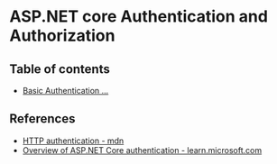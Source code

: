 # ASP.NET core Authentication and Authorization

## Table of contents

- [Basic Authentication ...](./basic_auth.md)


## References

- [HTTP authentication - mdn](https://developer.mozilla.org/ja/docs/Web/HTTP/Authentication)
- [Overview of ASP.NET Core authentication - learn.microsoft.com](https://learn.microsoft.com/ja-jp/aspnet/core/security/authentication)

